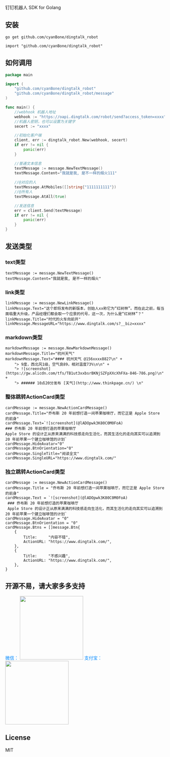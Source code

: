 钉钉机器人 SDK for Golang

## 安装

```
go get github.com/cyanBone/dingtalk_robot
```

```
import "github.com/cyanBone/dingtalk_robot"
```

## 如何调用

```go
package main

import (
	"github.com/cyanBone/dingtalk_robot"
	"github.com/cyanBone/dingtalk_robot/message"
)

func main() {
	//webhook 机器人地址
	webhook := "https://oapi.dingtalk.com/robot/send?access_token=xxxx"
	//机器人密钥，也可以设置为关键字
	secert := "xxxx"

	//初始化客户端
	client, err := dingtalk_robot.New(webhook, secert)
	if err != nil {
		panic(err)
	}

	//普通文本信息
	textMessage := message.NewTextMessage()
	textMessage.Content="我就是我, 是不一样的烟火111"
    
	//@对应的人
	textMessage.AtMobiles([]string{"1111111111"})
	//@所有人
	textMessage.AtAll(true)

	//发送信息
	err = client.Send(textMessage)
	if err != nil {
		panic(err)
	}
}
```


## 发送类型

### text类型

```
textMessage := message.NewTextMessage()
textMessage.Content="我就是我, 是不一样的烟火"
```

### link类型

```
linkMessage := message.NewLinkMessage()
linkMessage.Text="这个即将发布的新版本，创始人xx称它为“红树林”。而在此之前，每当面临重大升级，产品经理们都会取一个应景的代号，这一次，为什么是“红树林”？"
linkMessage.Title="时代的火车向前开"
linkMessage.MessageURL="https://www.dingtalk.com/s?__biz=xxxx"
```

### markdown类型

```
markdownMessage := message.NewMarkdownMessage()
markdownMessage.Title="杭州天气"
markdownMessage.Text="#### 杭州天气 @156xxxx8827\n" +
    "> 9度，西北风1级，空气良89，相对温度73%\n\n" +
    "> ![screenshot](https://gw.alicdn.com/tfs/TB1ut3xxbsrBKNjSZFpXXcXhFXa-846-786.png)\n"  +
    "> ###### 10点20分发布 [天气](http://www.thinkpage.cn/) \n"
```

### 整体跳转ActionCard类型

```
cardMessage := message.NewActionCardMessage()
cardMessage.Title="乔布斯 20 年前想打造一间苹果咖啡厅，而它正是 Apple Store 的前身"
cardMessage.Text=`![screenshot](@lADOpwk3K80C0M0FoA)
### 乔布斯 20 年前想打造的苹果咖啡厅
Apple Store 的设计正从原来满满的科技感走向生活化，而其生活化的走向其实可以追溯到 20 年前苹果一个建立咖啡馆的计划`
cardMessage.HideAvatar="0"
cardMessage.BtnOrientation="0"
cardMessage.SingleTitle="阅读全文"
cardMessage.SingleURL="https://www.dingtalk.com/"
```

### 独立跳转ActionCard类型

```
cardMessage := message.NewActionCardMessage()
cardMessage.Title = "乔布斯 20 年前想打造一间苹果咖啡厅，而它正是 Apple Store 的前身"
cardMessage.Text = `![screenshot](@lADOpwk3K80C0M0FoA)
 ### 乔布斯 20 年前想打造的苹果咖啡厅
 Apple Store 的设计正从原来满满的科技感走向生活化，而其生活化的走向其实可以追溯到 20 年前苹果一个建立咖啡馆的计划`
cardMessage.HideAvatar = "0"
cardMessage.BtnOrientation = "0"
cardMessage.Btns = []message.Btn{
    {
        Title:     "内容不错",
        ActionURL: "https://www.dingtalk.com/",
    },
    {
        Title:     "不感兴趣",
        ActionURL: "https://www.dingtalk.com/",
    },
}
```

## 开源不易，请大家多多支持

<font color='#0088ff'>微信：</font>
<img width="200" height="200" src="https://video.0-w.cc/assets/images/wx.jpg"/>
<font color='#0088ff'>支付宝：</font>
<img width="200" height="200" src="https://video.0-w.cc/assets/images/zfb.jpg"/>

## License

MIT